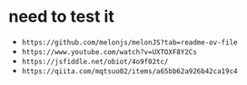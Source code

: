 # need to test it
* `https://github.com/melonjs/melonJS?tab=readme-ov-file`
* `https://www.youtube.com/watch?v=UXTOXF8Y2Cs`
* `https://jsfiddle.net/obiot/4o9f02tc/`
* `https://qiita.com/mqtsuo02/items/a65bb62a926b42ca19c4`
